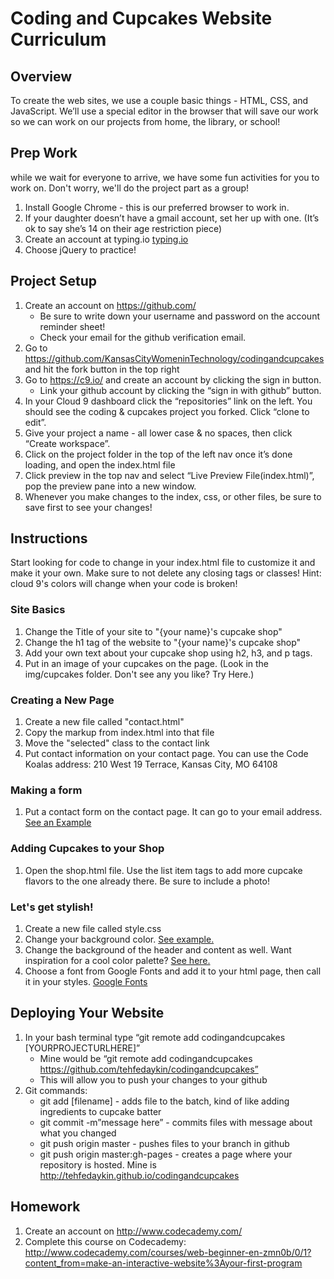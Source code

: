 # Coding and Cupcakes Website Curriculum

## Overview
To create the web sites, we use a couple basic things - HTML, CSS, and JavaScript. We’ll use a special editor in the browser that will save our work so we can work on our projects from home, the library, or school!

## Prep Work
while we wait for everyone to arrive, we have some fun activities for you to work on. Don't worry, we'll do the project part as a group!

1. Install Google Chrome - this is our preferred browser to work in.
2. If your daughter doesn’t have a gmail account, set her up with one. (It’s ok to say she’s 14 on their age restriction piece)
3. Create an account at typing.io [typing.io](https://typing.io/) 
4. Choose jQuery to practice!

## Project Setup
1. Create an account on https://github.com/  
    * Be sure to write down your username and password on the account reminder sheet!
    * Check your email for the github verification email. 
2. Go to https://github.com/KansasCityWomeninTechnology/codingandcupcakes and hit the fork button in the top right
3. Go to https://c9.io/ and create an account by clicking the sign in button.
    * Link your github account by clicking the “sign in with github” button. 
5. In your Cloud 9 dashboard click the “repositories” link on the left. You should see the coding & cupcakes project you forked. Click “clone to edit”. 
6. Give your project a name - all lower case & no spaces, then click “Create workspace”. 
7. Click on the project folder in the top of the left nav once it’s done loading, and open the index.html file
8. Click preview in the top nav and select “Live Preview File(index.html)”, pop the preview pane into a new window.
9. Whenever you make changes to the index, css, or other files, be sure to save first to see your changes!


## Instructions
Start looking for code to change in your index.html file to customize it and make it your own. Make sure to not delete any closing tags or classes! Hint: cloud 9's colors will change when your code is broken!

### Site Basics

1. Change the Title of your site to "{your name}'s cupcake shop"
2. Change the h1 tag of the website to "{your name}'s cupcake shop"
3. Add your own text about your cupcake shop using h2, h3, and p tags.
4. Put in an image of your cupcakes on the page. (Look in the img/cupcakes folder. Don't see any you like? Try Here.)

### Creating a New Page

1. Create a new file called "contact.html"
2. Copy the markup from index.html into that file
3. Move the "selected" class to the contact link
4. Put contact information on your contact page. You can use the Code Koalas address:
    210 West 19 Terrace,
    Kansas City, MO 64108

### Making a form

1. Put a contact form on the contact page. It can go to your email address. [See an Example](http://www.w3schools.com/html/tryit.asp?filename=tryhtml_form_mail) 

### Adding Cupcakes to your Shop

1. Open the shop.html file. Use the list item tags to add more cupcake flavors to the one already there. Be sure to include a photo!

### Let's get stylish!

1. Create a new file called style.css
2. Change your background color. [See example.](http://www.w3schools.com/css/css_background.asp)
3. Change the background of the header and content as well. Want inspiration for a cool color palette? [See here.](https://color.adobe.com/explore/most-popular/?time=all)
4. Choose a font from Google Fonts and add it to your html page, then call it in your styles. [Google Fonts](https://www.google.com/fonts)

## Deploying Your Website

1. In your bash terminal type “git remote add codingandcupcakes [YOURPROJECTURLHERE]”
    * Mine would be “git remote add codingandcupcakes https://github.com/tehfedaykin/codingandcupcakes”
    * This will allow you to push your changes to your github
2. Git commands:
    * git add [filename] - adds file to the batch, kind of like adding ingredients to cupcake batter
    * git commit -m”message here” - commits files with message about what you changed
    * git push origin master - pushes files to your branch in github
    * git push origin master:gh-pages - creates a page where your repository is hosted. Mine is http://tehfedaykin.github.io/codingandcupcakes


## Homework

1. Create an account on http://www.codecademy.com/
2. Complete this course on Codecademy: http://www.codecademy.com/courses/web-beginner-en-zmn0b/0/1?content_from=make-an-interactive-website%3Ayour-first-program

